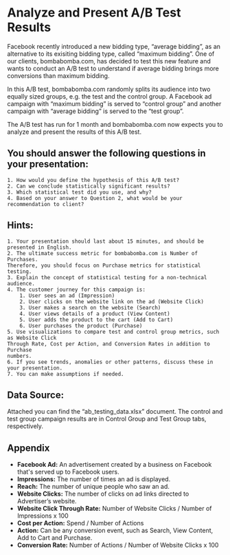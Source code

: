 # Analyze and Present A/B Test Results

Facebook recently introduced a new bidding type, “average bidding”, as an alternative to its
exisiting bidding type, called “maximum bidding”. One of our clients, bombabomba.com, has
decided to test this new feature and wants to conduct an A/B test to understand if average
bidding brings more conversions than maximum bidding.

In this A/B test, bombabomba.com randomly splits its audience into two equally sized
groups, e.g. the test and the control group. A Facebook ad campaign with “maximum
bidding” is served to “control group” and another campaign with “average bidding” is served
to the “test group”.

The A/B test has run for 1 month and bombabomba.com now expects you to analyze and
present the results of this A/B test.

## You should answer the following questions in your presentation:

    1. How would you define the hypothesis of this A/B test?
    2. Can we conclude statistically significant results?
    3. Which statistical test did you use, and why?
    4. Based on your answer to Question 2, what would be your recommendation to client?

## Hints:

    1. Your presentation should last about 15 minutes, and should be presented in English.
    2. The ultimate success metric for bombabomba.com is Number of Purchases.
    Therefore, you should focus on Purchase metrics for statistical testing.
    3. Explain the concept of statistical testing for a non-technical audience.
    4. The customer journey for this campaign is:
        1. User sees an ad (Impression)
        2. User clicks on the website link on the ad (Website Click)
        3. User makes a search on the website (Search)
        4. User views details of a product (View Content)
        5. User adds the product to the cart (Add to Cart)
        6. User purchases the product (Purchase)
    5. Use visualizations to compare test and control group metrics, such as Website Click
    Through Rate, Cost per Action, and Conversion Rates in addition to Purchase
    numbers.
    6. If you see trends, anomalies or other patterns, discuss these in your presentation.
    7. You can make assumptions if needed.

## Data Source:

Attached you can find the “ab_testing_data.xlsx” document. The control and test group
campaign results are in Control Group and Test Group tabs, respectively.

## Appendix

* **Facebook Ad:** An advertisement created by a business on Facebook that's served up to
Facebook users.
* **Impressions:** The number of times an ad is displayed.
* **Reach:** The number of unique people who saw an ad.
* **Website Clicks:** The number of clicks on ad links directed to Advertiser’s website.
* **Website Click Through Rate:** Number of Website Clicks / Number of Impressions x 100
* **Cost per Action:** Spend / Number of Actions
* **Action:** Can be any conversion event, such as Search, View Content, Add to Cart and
Purchase.
* **Conversion Rate:** Number of Actions / Number of Website Clicks x 100
